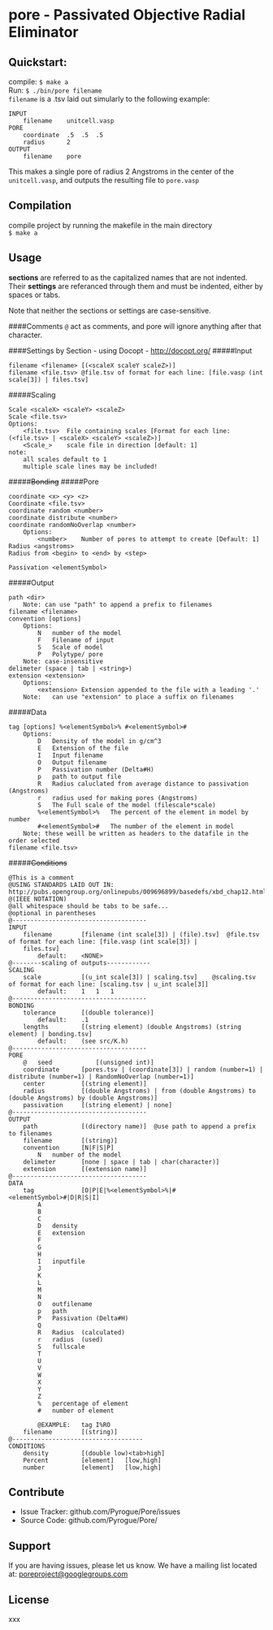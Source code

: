 pore - Passivated Objective Radial Eliminator
=============================================

Quickstart:
-----------

compile:
`$ make a`   
Run:
`$ ./bin/pore filename`   
`filename` is a .tsv laid out simularly to the following example:
```
INPUT
	filename	unitcell.vasp
PORE
	coordinate	.5	.5	.5
	radius		2
OUTPUT
	filename	pore
```
This makes a single pore of radius 2 Angstroms in the center of the `unitcell.vasp`, and outputs the resulting file to `pore.vasp`

Compilation
-----------

compile project by running the makefile in the main directory   
`$ make a`

Usage
-----

**sections** are referred to as the capitalized names that are not indented.   
Their **settings** are referanced through them and must be indented, either by spaces or tabs.

Note that neither the sections or settings are case-sensitive.

####Comments
`@` act as comments, and pore will ignore anything after that character.

####Settings by Section - using Docopt - http://docopt.org/
#####Input
```
filename <filename> [(<scaleX scaleY scaleZ>)]   
filename <file.tsv> @file.tsv of format for each line: [file.vasp (int scale[3]) | files.tsv]	
```
#####Scaling
```
Scale <scaleX> <scaleY> <scaleZ>
Scale <file.tsv>
Options:
	<file.tsv>	File containing scales [Format for each line: (<file.tsv> | <scaleX> <scaleY> <scaleZ>)]
	<Scale_>	scale file in direction [default: 1]
note:
	all scales default to 1
	multiple scale lines may be included!
```
#####~~Bonding~~
#####Pore
```
coordinate <x> <y> <z>
Coordinate <file.tsv>
coordinate random <number>
coordinate distribute <number>
coordinate randomNoOverlap <number>
	Options:
		<number>	Number of pores to attempt to create [Default: 1]
Radius <angstroms>
Radius from <begin> to <end> by <step>

Passivation <elementSymbol>
```
#####Output
```
path <dir>
	Note: can use "path" to append a prefix to filenames
filename <filename>
convention [options]
	Options:
		N	number of the model
		F	Filename of input
		S	Scale of model
		P	Polytype/ pore
	Note: case-insensitive
delimeter (space | tab | <string>)
extension <extension>
	Options:
		<extension>	Extension appended to the file with a leading '.'
	Note:	can use "extension" to place a suffix on filenames
```
#####Data
```
tag [options] %<elementSymbol>% #<elementSymbol>#
	Options:
		D	Density of the model in g/cm^3
		E	Extension of the file
		I	Input filename
		O	Output filename
		P	Passivation number (Delta#H)
		p	path to output file
		R	Radius caluclated from average distance to passivation (Angstroms)
		r	radius used for making pores (Angstroms)
		S	The Full scale of the model (filescale*scale)
		%<elementSymbol>%	The percent of the element in model by number
		#<elementSymbol>#	The number of the element in model
	Note: these weill be written as headers to the datafile in the order selected
filename <file.tsv>
```
#####~~Conditions~~



```
@This is a comment
@USING STANDARDS LAID OUT IN: http://pubs.opengroup.org/onlinepubs/009696899/basedefs/xbd_chap12.html
@(IEEE NOTATION)
@all whitespace should be tabs to be safe...
@optional in parentheses
@-------------------------------------
INPUT		
	filename		[filename (int scale[3]) | (file).tsv]	@file.tsv of format for each line: [file.vasp (int scale[3]) | 
	files.tsv]
		default:	<NONE>
@--------scaling of outputs------------
SCALING
	scale			[(u_int scale[3]) | scaling.tsv]	@scaling.tsv of format for each line: [scaling.tsv | u_int scale[3]]
		default:	1	1	1
@-------------------------------------
BONDING		
	tolerance		[(double tolerance)]
		default:	.1
	lengths			[(string element) (double Angstroms) (string element) | bonding.tsv]
		default:	(see src/K.h)
@-------------------------------------
PORE		
	@	seed			[(unsigned int)]	
	coordinate		[pores.tsv | (coordinate[3]) | random (number=1) | distribute (number=1) | RandomNoOverlap (number=1)]
	center			[(string element)]
	radius			[(double Angstroms) | from (double Angstroms) to (double Angstroms) by (double Angstroms)]
	passivation 	[(string element) | none]
@-------------------------------------
OUTPUT
	path			[(directory name)]	@use path to append a prefix to filenames
	filename		[(string)]
	convention		[N|F|S|P]
		N	number of the model
	delimeter		[none | space | tab | char(character)]
	extension		[(extension name)]
@-------------------------------------
DATA
	tag				[O|P|E|%<elementSymbol>%|#<elementSymbol>#|D|R|S|I]
		A
		B
		C
		D	density
		E	extension
		F
		G
		H
		I	inputfile
		J
		K
		L
		M
		N
		O	outfilename
		p	path
		P	Passivation (Delta#H)
		Q
		R	Radius	(calculated)
		r	radius	(used)
		S	fullscale
		T
		U
		V
		W
		X
		Y
		Z
		%	percentage of element
		#	number of element

		@EXAMPLE:	tag	I%RO
	filename		[(string)]
@------------------------------------
CONDITIONS
	density			[(double low)<tab>high]
	Percent			[element]	[low,high]
	number			[element]	[low,high]
```

Contribute
----------

- Issue Tracker: github.com/Pyrogue/Pore/issues
- Source Code: github.com/Pyrogue/Pore/

Support
-------

If you are having issues, please let us know.
We have a mailing list located at: poreproject@googlegroups.com

License
-------

xxx
